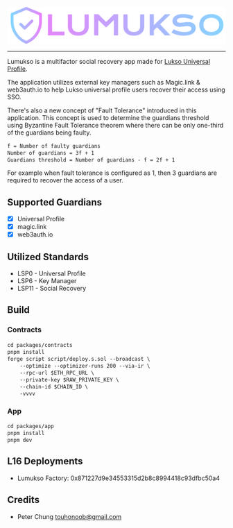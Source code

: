 <p align="center">
  <img src="./packages/app/assets/lumukso.png">
</p>

----------

Lumukso is a multifactor social recovery app made for [Lukso Universal Profile](https://docs.lukso.tech/guides/universal-profile/create-profile/).

The application utilizes external key managers such as Magic.link & web3auth.io to help Lukso universal profile users recover their access using SSO.

There's also a new concept of "Fault Tolerance" introduced in this application. This concept is used to determine the guardians threshold using Byzantine Fault Tolerance theorem where there can be only one-third of the guardians being faulty. 

```
f = Number of faulty guardians
Number of guardians = 3f + 1
Guardians threshold = Number of guardians - f = 2f + 1
```

For example when fault tolerance is configured as 1, then 3 guardians are required to recover the access of a user.

## Supported Guardians

- [x] Universal Profile
- [x] magic.link
- [x] web3auth.io

## Utilized Standards

- LSP0 - Universal Profile
- LSP6 - Key Manager
- LSP11 - Social Recovery

## Build

### Contracts

```
cd packages/contracts
pnpm install
forge script script/deploy.s.sol --broadcast \
    --optimize --optimizer-runs 200 --via-ir \
    --rpc-url $ETH_RPC_URL \
    --private-key $RAW_PRIVATE_KEY \
    --chain-id $CHAIN_ID \
    -vvvv
```

### App

```
cd packages/app
pnpm install
pnpm dev
```

## L16 Deployments

- Lumukso Factory: 0x871227d9e34553315d2b8c8994418c93dfbc50a4

## Credits

- Peter Chung <touhonoob@gmail.com>
